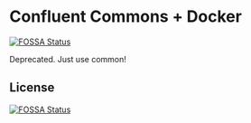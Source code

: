 # Confluent Commons + Docker
[![FOSSA Status](https://app.fossa.io/api/projects/git%2Bgithub.com%2Fconfluentinc%2Fcommon-docker.svg?type=shield)](https://app.fossa.io/projects/git%2Bgithub.com%2Fconfluentinc%2Fcommon-docker?ref=badge_shield)


Deprecated. Just use common!


## License
[![FOSSA Status](https://app.fossa.io/api/projects/git%2Bgithub.com%2Fconfluentinc%2Fcommon-docker.svg?type=large)](https://app.fossa.io/projects/git%2Bgithub.com%2Fconfluentinc%2Fcommon-docker?ref=badge_large)